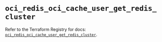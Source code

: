 # `oci_redis_oci_cache_user_get_redis_cluster`

Refer to the Terraform Registry for docs: [`oci_redis_oci_cache_user_get_redis_cluster`](https://registry.terraform.io/providers/hashicorp/oci/7.19.0/docs/resources/redis_oci_cache_user_get_redis_cluster).
